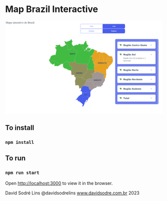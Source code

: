 # Map Brazil Interactive

<img src="image.png" alt="Image Map Brazil Interactive">


## To install

### `npm install`

## To run

### `npm run start`
Open [http://localhost:3000](http://localhost:3000) to view it in the browser.

David Sodré Lins
@davidsodrelins
www.davidsodre.com.br
2023